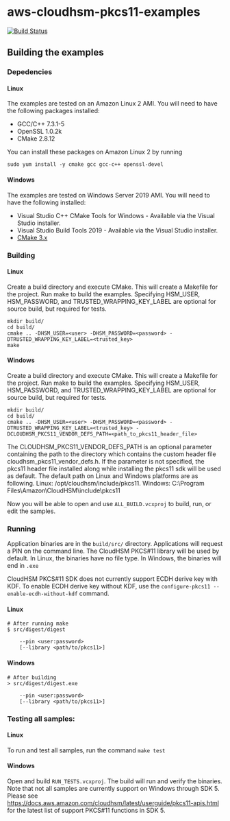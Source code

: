 # aws-cloudhsm-pkcs11-examples


[![Build Status](https://travis-ci.org/aws-samples/aws-cloudhsm-pkcs11-examples.svg?branch=master)](https://travis-ci.org/aws-samples/aws-cloudhsm-pkcs11-examples)

## Building the examples

### Depedencies

#### Linux

The examples are tested on an Amazon Linux 2 AMI. You will need to have the
following packages installed:

* GCC/C++ 7.3.1-5
* OpenSSL 1.0.2k
* CMake 2.8.12

You can install these packages on Amazon Linux 2 by running

```
sudo yum install -y cmake gcc gcc-c++ openssl-devel
```

#### Windows

The examples are tested on Windows Server 2019 AMI. You will need to have the
following installed:

* Visual Studio C++ CMake Tools for Windows - Available via the Visual Studio installer.
* Visual Studio Build Tools 2019 - Available via the Visual Studio installer.
* [CMake 3.x](https://cmake.org/download/)


### Building

#### Linux

Create a build directory and execute CMake. This will create a Makefile for the
project. Run make to build the examples. Specifying HSM_USER, HSM_PASSWORD, and
TRUSTED_WRAPPING_KEY_LABEL are optional for source build, but required for tests.

```
mkdir build/
cd build/
cmake .. -DHSM_USER=<user> -DHSM_PASSWORD=<password> -DTRUSTED_WRAPPING_KEY_LABEL=<trusted_key>
make
```

#### Windows

Create a build directory and execute CMake. This will create a Makefile for the
project. Run make to build the examples. Specifying HSM_USER, HSM_PASSWORD, and
TRUSTED_WRAPPING_KEY_LABEL are optional for source build, but required for tests.

```
mkdir build/
cd build/
cmake .. -DHSM_USER=<user> -DHSM_PASSWORD=<password> -DTRUSTED_WRAPPING_KEY_LABEL=<trusted_key> -DCLOUDHSM_PKCS11_VENDOR_DEFS_PATH=<path_to_pkcs11_header_file>
```
The CLOUDHSM_PKCS11_VENDOR_DEFS_PATH is an optional parameter containing the path to the directory which contains the 
custom header file cloudhsm_pkcs11_vendor_defs.h.
If the parameter is not specified, the pkcs11 header file installed along while installing the pkcs11 sdk will be used
as default. The default path on Linux and Windows platforms are as following.
Linux: /opt/cloudhsm/include/pkcs11.
Windows: C:\Program Files\Amazon\CloudHSM\include\pkcs11

Now you will be able to open and use `ALL_BUILD.vcxproj` to build, run, or edit
the samples.

### Running

Application binaries are in the `build/src/` directory. Applications will request
a PIN on the command line. The CloudHSM PKCS#11 library will be used by default.
In Linux, the binaries have no file type. In Windows, the binaries will end in `.exe`

CloudHSM PKCS#11 SDK does not currently support ECDH derive key with KDF. To enable ECDH derive key without KDF, use the `configure-pkcs11 --enable-ecdh-without-kdf` command.

#### Linux

```
# After running make
$ src/digest/digest

	--pin <user:password>
	[--library <path/to/pkcs11>]
```

#### Windows

```
# After building
> src/digest/digest.exe

	--pin <user:password>
	[--library <path/to/pkcs11>]
```

### Testing all samples:

#### Linux

To run and test all samples, run the command ```make test```

#### Windows

Open and build `RUN_TESTS.vcxproj`. The build will run and verify the binaries.
Note that not all samples are currently support on Windows through SDK 5.
Please see https://docs.aws.amazon.com/cloudhsm/latest/userguide/pkcs11-apis.html
for the latest list of support PKCS#11 functions in SDK 5.

